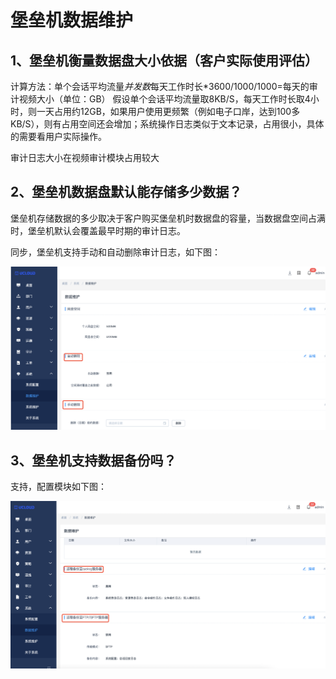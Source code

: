 # 堡垒机数据维护

## 1、堡垒机衡量数据盘大小依据（客户实际使用评估）

计算方法：单个会话平均流量*并发数*每天工作时长*3600/1000/1000=每天的审计视频大小（单位：GB）
假设单个会话平均流量取8KB/S，每天工作时长取4小时，则一天占用约12GB，如果用户使用更频繁（例如电子口岸，达到100多KB/S），则有占用空间还会增加；系统操作日志类似于文本记录，占用很小，具体的需要看用户实际操作。

审计日志大小在视频审计模块占用较大


## 2、堡垒机数据盘默认能存储多少数据？

堡垒机存储数据的多少取决于客户购买堡垒机时数据盘的容量，当数据盘空间占满时，堡垒机默认会覆盖最早时期的审计日志。

同步，堡垒机支持手动和自动删除审计日志，如下图：

![](/images/shujuweihu.png)


## 3、堡垒机支持数据备份吗？

支持，配置模块如下图：

![](/images/shujubeifen.png)


